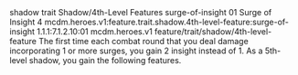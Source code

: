 <ability>
  <metadata>
    <class>shadow</class>
    <feature_type>trait</feature_type>
    <file_dpath>Shadow/4th-Level Features</file_dpath>
    <item_id>surge-of-insight</item_id>
    <item_index>01</item_index>
    <item_name>Surge of Insight</item_name>
    <level>4</level>
    <scc>mcdm.heroes.v1:feature.trait.shadow.4th-level-feature:surge-of-insight</scc>
    <scdc>1.1.1:7.1.2.10:01</scdc>
    <source>mcdm.heroes.v1</source>
    <type>feature/trait/shadow/4th-level-feature</type>
  </metadata>
  <effects>
    <effect type="mundane">The first time each combat round that you deal damage incorporating 1 or more surges, you gain 2 insight instead of 1.
As a 5th-level shadow, you gain the following features.</effect>
  </effects>
</ability>
